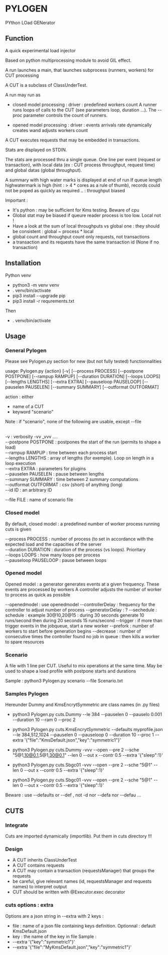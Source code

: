 # PYLOGEN

PYthon LOad GENerator



## Function

A quick experimental load injector

Based on python multiprocessing module to avoid GIL effect.

A run launches a main, that launches subprocess (runners, workers) for  CUT processing

A CUT is a subclass of ClassUnderTest.

A run may run as 

- closed model processing : driver : predefined workers count
A runner runs loops of calls to the CUT (see parameters loop, duration ...).
The --proc parameter controls the count of runners.

- opened model processing : driver : events arrivals rate dynamically creates wand adjusts workers count

A CUT executes requests that may be embedded in transactions.

Stats are displayed on STDIN.

The stats are processed thru a single queue. 
One line per event (request or transaction), with local data (ex : CUT process throughput, request time) and global datas (global throughput).

A summary with high water marks is displayed at end of run
If queue length highwatermark is high (hint : > 4 * cores as a rule of thumb), records could not be poped as quickly as required .. : throughput  biased

Important : 
- It's python : may be sufficient for Kms testing. Beware of cpu 
- Global stat may be biased if queure reader process is too low. Local not !
- Have a look at the sum of local throughputs vs global one : they should be consistent : global ~ process * local
- global count and throughput count only requests, not transactions
- a transaction and its requests have the same transaction id (None if no transaction)

## Installation

Python venv
- python3 -m venv venv
- . venv/bin/activate
- pip3 install --upgrade pip
- pip3 install -r requrements.txt

Then 

- . venv/bin/activate

## Usage 

### General  Pylogen

Please see Pylogen.py section for new (but not fully tested) functionnalities

usage: Pylogen.py {action} [-v] [--process PROCESS] [--postpone POSTPONE] [--rampup RAMPUP] [--duration DURATION] [--loops LOOPS] [--lengths LENGTHS] [--extra EXTRA] [--pauseloop PAUSELOOP] [--pauselen PAUSELEN] [--summary SUMMARY] [--outformat OUTFORMAT]

action : either 
- name of a CUT
- keyword "scenario"

Note : if "scenario", none of the following are usable, except --file 

<br>
-v : verbosity -vv _vvv ....  <br>
--postpone POSTPONE : postpones the start of the run (permits to shape a load)<br>
--rampup RAMPUP : time between each process start <br>
--lengths LENGTHS : array of lengths (for exemple). Loop on length in a loop execution<br>
--extra EXTRA : parameters for plugins <br>
--pauselen PAUSELEN :  pause between lengths<br>
--summary SUMMARY : time between 2 summary computations <br>
--outformat OUTFORMAT : csv (short) of anything (long) <br>
--id ID : an arbitrary ID

--file FILE : name of scenario file

### Closed model

By default, closed model : a predefined number of worker process running cuts is given 

--process PROCESS : number of process (to set in accordance with the expected load and the capacities of the server<br>
--duration DURATION : duration of the process (vs loops). Prioritary <br>
--loops LOOPS : how many loops per process<br>
--pauseloop PAUSELOOP : pause between loops  <br>

### Opened model 

Opened model : a generator generates events at a given frequency.
These events are processed by workers
A controller adjusts the number of worker to process as quick as possible

--openedmodel : use openedmodel
--controllerDelay : frequency for the controller to adjust number of process 
--generatorDelay : ?
--sechedule : schedule : example 30@10,20@15 : during 30 seconds generate 10 runs/second then during 20 seconds 15 runs/second
--trigger : if more than trigger events in the jobqueue, start a new worker
--prefork : number of workers to start before generation begins
--decrease : number of consecutive times the controller found no job in queue : then kills a worker to spare resources

### Scenario 

A file with 1 line per CUT. Useful to mix operations at the same time.
May be used to shape a load profile with postpone starts and durations

Sample : python3 Pylogen.py scenario --file Scenario.txt

### Samples Pylogen 

Hereunder Dummy and KmsEncrytSymmetric are class names (in <class>.py files)

- python3 Pylogen.py cuts.Dummy  --le 384 --pauselen 0 --pauselo 0.001  --duration 10 --ram 0 --proc 2
- python3 Pylogen.py cuts.KmsEncrytSymmetric --defaults myprofile.json  --le 384,512,1024 --pauselen 0 --pauseloop 0 --duration 10 --proc 1 --extra '{"file":"KmsDefault.json","key":"symmetric1"}'


- python3 Pylogen.py cuts.Dummy  -vvv  --open  --pre 2 --sche "5@1,10@0.1,5@1,30@0.1" --len 0  --out x --contr 0.5 --extra '{"sleep":1}'
- python3 Pylogen.py cuts.Sbgc01 -vvv  --open  --pre 2 --sche "5@1" --len 0  --out x --contr 0.5 --extra '{"sleep":1}'
- python3 Pylogen.py cuts.Sbgc01 -vvv  --open  --pre 2 --sche "5@1" --len 0  --out x --contr 0.5 --extra '{"sleep":1}'


Beware : use --defaults or --def , not -d nor --defa nor --defau ...


## CUTS

### Integrate

Cuts are imported dynamically (importlib).
Put them in cuts directory !!!

### Design 

- A CUT inherits ClassUnderTest
- A CUT contains requests
- A CUT may contain a transaction (requestsManager) that groups the requests
- be careful, give relevant names (id, requestsManager and requests names) to interpret output
- CUT should be written with @Executor.exec decorator


### cuts options : extra

Options are a json string in --extra with 2 keys :
- file : name of a json file containing keys definition. Optionnal : default KmsDefault.json
- key : the name of the key in file
Sample : 
- --extra '{"key":"symmetric1"}'
- --extra '{"file":"MyKmsDefault.json","key":"symmetric1"}'




